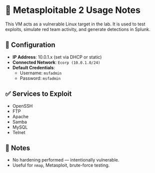# 🐧 Metasploitable 2 Usage Notes

This VM acts as a vulnerable Linux target in the lab. It is used to test exploits, simulate red team activity, and generate detections in Splunk.

## 🔧 Configuration

- **IP Address**: 10.0.1.x (set via DHCP or static)
- **Connected Network**: `Ecorp (10.0.1.0/24)`
- **Default Credentials**:
  - Username: `msfadmin`
  - Password: `msfadmin`

## ✅ Services to Exploit

- OpenSSH
- FTP
- Apache
- Samba
- MySQL
- Telnet

## 🧠 Notes

- No hardening performed — intentionally vulnerable.
- Useful for `nmap`, Metasploit, brute-force testing.
